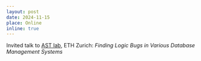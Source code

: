 ```yaml
---
layout: post
date: 2024-11-15
place: Online
inline: true
---
```

Invited talk to [AST lab](https://ast.ethz.ch/), ETH Zurich: *Finding Logic Bugs in Various Database Management Systems*